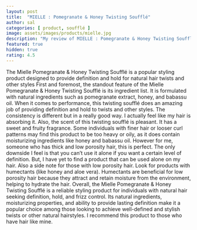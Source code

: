 ```yaml
---
layout: post
title:  "MIELLE : Pomegranate & Honey Twisting Soufflé"
author: sal
categories: [ product, soufflé ]
image: assets/images/products/mielle.jpg
description: "My review of MIELLE : Pomegranate & Honey Twisting Soufflé"
featured: true
hidden: true
rating: 4.5
---
```

The Mielle Pomegranate & Honey Twisting Soufflé is a popular styling product designed to provide definition and hold for natural hair twists and other styles
First and foremost, the standout feature of the Mielle Pomegranate & Honey Twisting Soufflé is its ingredient list. It is formulated with natural ingredients such as pomegranate extract, honey, and babassu oil. 
When it comes to performance, this twisting soufflé does an amazing job of providing definition and hold to twists and other styles. The consistency is different but in a really good way. I actually feel like my hair is absorbing it. 
Also, the scent of this twisting soufflé is pleasant. It has a sweet and fruity fragrance.
Some individuals with finer hair or looser curl patterns may find this product to be too heavy or oily, as it does contain moisturizing ingredients like honey and babassu oil. However for me, someone who has thick and low porosity hair, this is perfect. The only downside I feel is that you can’t use it alone if you want a certain level of definition. But, I have yet to find a product that can be used alone on my hair. 
Also a side note for those with low porosity hair. Look for products with humectants (like honey and aloe vera). Humectants are beneficial for low porosity hair because they attract and retain moisture from the environment, helping to hydrate the hair. 
Overall, the Mielle Pomegranate & Honey Twisting Soufflé is a reliable styling product for individuals with natural hair seeking definition, hold, and frizz control. Its natural ingredients, moisturizing properties, and ability to provide lasting definition make it a popular choice among those looking to achieve well-defined and stylish twists or other natural hairstyles. I recommend this product to those who have hair like mine.
